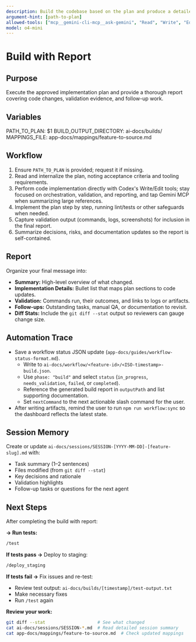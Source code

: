 ```yaml
---
description: Build the codebase based on the plan and produce a detailed report
argument-hint: [path-to-plan]
allowed-tools: ["mcp__gemini-cli-mcp__ask-gemini", "Read", "Write", "Edit", "run_shell_command", "Bash"]
model: o4-mini
---
```


# Build with Report

## Purpose
Execute the approved implementation plan and provide a thorough report covering code changes, validation evidence, and follow-up work.

## Variables
PATH_TO_PLAN: $1
BUILD_OUTPUT_DIRECTORY: ai-docs/builds/
MAPPINGS_FILE: app-docs/mappings/feature-to-source.md

## Workflow
1. Ensure `PATH_TO_PLAN` is provided; request it if missing.
2. Read and internalize the plan, noting acceptance criteria and tooling requirements.
3. Perform code implementation directly with Codex's Write/Edit tools; stay focused on orchestration, validation, and reporting, and tap Gemini MCP when summarizing large references.
4. Implement the plan step by step, running lint/tests or other safeguards when needed.
5. Capture validation output (commands, logs, screenshots) for inclusion in the final report.
6. Summarize decisions, risks, and documentation updates so the report is self-contained.

## Report
Organize your final message into:
- **Summary:** High-level overview of what changed.
- **Implementation Details:** Bullet list that maps plan sections to code updates.
- **Validation:** Commands run, their outcomes, and links to logs or artifacts.
- **Follow-ups:** Outstanding tasks, manual QA, or documentation to revisit.
- **Diff Stats:** Include the `git diff --stat` output so reviewers can gauge change size.

## Automation Trace
- Save a workflow status JSON update (`app-docs/guides/workflow-status-format.md`).
  - Write to `ai-docs/workflow/<feature-id>/<ISO-timestamp>-build.json`.
  - Use `phase: "build"` and select `status` (`in_progress`, `needs_validation`, `failed`, or `completed`).
  - Reference the generated build report in `outputPath` and list supporting documentation.
  - Set `nextCommand` to the next actionable slash command for the user.
- After writing artifacts, remind the user to run `npm run workflow:sync` so the dashboard reflects the latest state.

## Session Memory
Create or update `ai-docs/sessions/SESSION-[YYYY-MM-DD]-[feature-slug].md` with:
- Task summary (1–2 sentences)
- Files modified (from `git diff --stat`)
- Key decisions and rationale
- Validation highlights
- Follow-up tasks or questions for the next agent

## Next Steps
After completing the build with report:

**→ Run tests:**
```bash
/test
```

**If tests pass →** Deploy to staging:
```bash
/deploy_staging
```

**If tests fail →** Fix issues and re-test:
- Review test output: `ai-docs/builds/[timestamp]/test-output.txt`
- Make necessary fixes
- Run `/test` again

**Review your work:**
```bash
git diff --stat                    # See what changed
cat ai-docs/sessions/SESSION-*.md  # Read detailed session summary
cat app-docs/mappings/feature-to-source.md  # Check updated mappings
```

